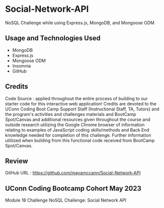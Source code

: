 # Social-Network-API
NoSQL Challenge while using Express.js, MongoDB, and Mongoose ODM

## Usage and Technologies Used

- MongoDB
- Express.js
- Mongoose ODM
- Insomnia
- GitHub

## Credits

Code Source : applied throughout the entire process of building to our starter code for this interactive web application! Credits are devoted to the UConn Coding Boot Camp Support Staff (Instructional Staff, TA, Tutors) and the program's activities and challenges materials and BootCamp Spot/Canvas and additional resources given throughout the course and outside research utilizing the Google Chrome browser of information relating to examples of JavaScript coding skills/methods and Back End knowledge needed for completion of this challenge. Further information utiliized when building from this functional code received from BootCamp Spot/Canvas.

## Review

GitHub URL : https://github.com/mayamccann/Social-Network-API

## UConn Coding Bootcamp Cohort May 2023 
Module 18 Challenge 
NoSQL Challenge: Social Network API